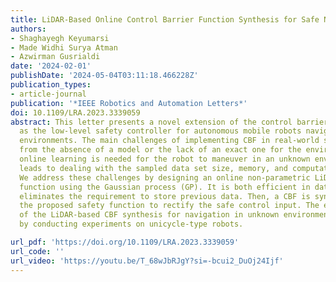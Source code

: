 ```yaml
---
title: LiDAR-Based Online Control Barrier Function Synthesis for Safe Navigation in Unknown Environments
authors:
- Shaghayegh Keyumarsi
- Made Widhi Surya Atman
- Azwirman Gusrialdi
date: '2024-02-01'
publishDate: '2024-05-04T03:11:18.466228Z'
publication_types:
- article-journal
publication: '*IEEE Robotics and Automation Letters*'
doi: 10.1109/LRA.2023.3339059
abstract: This letter presents a novel extension of the control barrier function (CBF)
  as the low-level safety controller for autonomous mobile robots navigating in unknown
  environments. The main challenges of implementing CBF in real-world situations arise
  from the absence of a model or the lack of an exact one for the environment. Additionally,
  online learning is needed for the robot to maneuver in an unknown environment which
  leads to dealing with the sampled data set size, memory, and computational complexity.
  We address these challenges by designing an online non-parametric LiDAR-based safety
  function using the Gaussian process (GP). It is both efficient in data size and
  eliminates the requirement to store previous data. Then, a CBF is synthesized using
  the proposed safety function to rectify the safe control input. The effectiveness
  of the LiDAR-based CBF synthesis for navigation in unknown environments was validated
  by conducting experiments on unicycle-type robots.

url_pdf: 'https://doi.org/10.1109/LRA.2023.3339059'
url_code: ''
url_video: 'https://youtu.be/T_68wJbRJgY?si=-bcui2_DuOj24Ijf'
---
```

